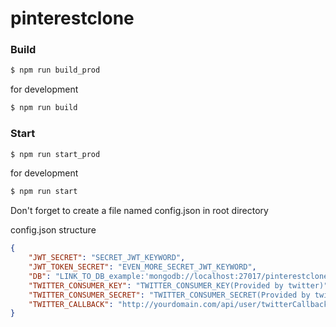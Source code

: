 # pinterestclone

### Build
```sh
$ npm run build_prod
```
for development
```sh
$ npm run build
```

### Start
```sh
$ npm run start_prod
```
for development
```sh
$ npm run start
```

Don't forget to create a file named config.json in root directory

config.json structure
``` json
{
    "JWT_SECRET": "SECRET_JWT_KEYWORD",
    "JWT_TOKEN_SECRET": "EVEN_MORE_SECRET_JWT_KEYWORD",
    "DB": "LINK_TO_DB_example:'mongodb://localhost:27017/pinterestclone'",
    "TWITTER_CONSUMER_KEY": "TWITTER_CONSUMER_KEY(Provided by twitter)",
    "TWITTER_CONSUMER_SECRET": "TWITTER_CONSUMER_SECRET(Provided by twitter)",
    "TWITTER_CALLBACK": "http://yourdomain.com/api/user/twitterCallback"
}
```
